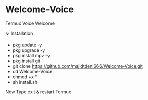 # Welcome-Voice
Termux Voice Welcome

☣️ Installation
- pkg update -y
- pkg upgrade -y
- pkg install mpv -y
- pkg install git
- git clone https://github.com/majidtdeni666/Welcome-Voice.git
- cd Welcome-Voice
- chmod +x *
- sh install.sh

Now Type exit & restart Termux
